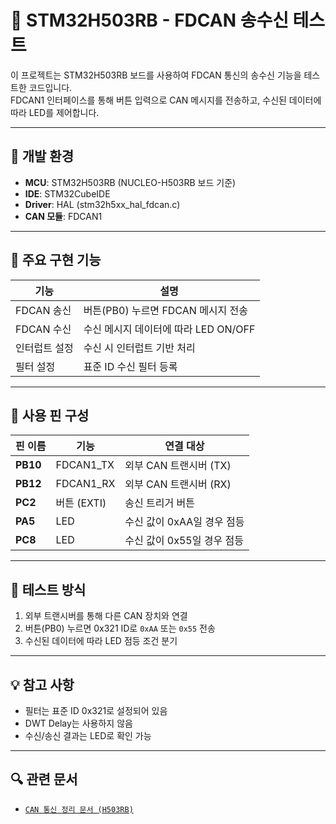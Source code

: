 # 🚗 STM32H503RB - FDCAN 송수신 테스트

이 프로젝트는 STM32H503RB 보드를 사용하여 FDCAN 통신의 송수신 기능을 테스트한 코드입니다.  
FDCAN1 인터페이스를 통해 버튼 입력으로 CAN 메시지를 전송하고, 수신된 데이터에 따라 LED를 제어합니다.

---

## 🔧 개발 환경

- **MCU**: STM32H503RB (NUCLEO-H503RB 보드 기준)
- **IDE**: STM32CubeIDE
- **Driver**: HAL (stm32h5xx_hal_fdcan.c)
- **CAN 모듈**: FDCAN1

---

## 📌 주요 구현 기능

| 기능 | 설명 |
|------|------|
| FDCAN 송신 | 버튼(PB0) 누르면 FDCAN 메시지 전송 |
| FDCAN 수신 | 수신 메시지 데이터에 따라 LED ON/OFF |
| 인터럽트 설정 | 수신 시 인터럽트 기반 처리 |
| 필터 설정 | 표준 ID 수신 필터 등록 |

---

## 📎 사용 핀 구성

| 핀 이름 | 기능 | 연결 대상 |
|---------|------|-----------|
| **PB10** | FDCAN1_TX | 외부 CAN 트랜시버 (TX) |
| **PB12** | FDCAN1_RX | 외부 CAN 트랜시버 (RX) |
| **PC2**  | 버튼 (EXTI) | 송신 트리거 버튼 |
| **PA5**  | LED | 수신 값이 0xAA일 경우 점등 |
| **PC8**  | LED | 수신 값이 0x55일 경우 점등 |

---

## 🧪 테스트 방식

1. 외부 트랜시버를 통해 다른 CAN 장치와 연결
2. 버튼(PB0) 누르면 0x321 ID로 `0xAA` 또는 `0x55` 전송
3. 수신된 데이터에 따라 LED 점등 조건 분기

---

## 💡 참고 사항

- 필터는 표준 ID 0x321로 설정되어 있음
- DWT Delay는 사용하지 않음
- 수신/송신 결과는 LED로 확인 가능

---

## 🔍 관련 문서

- [`CAN 통신 정리 문서 (H503RB)`](정리.docx)

